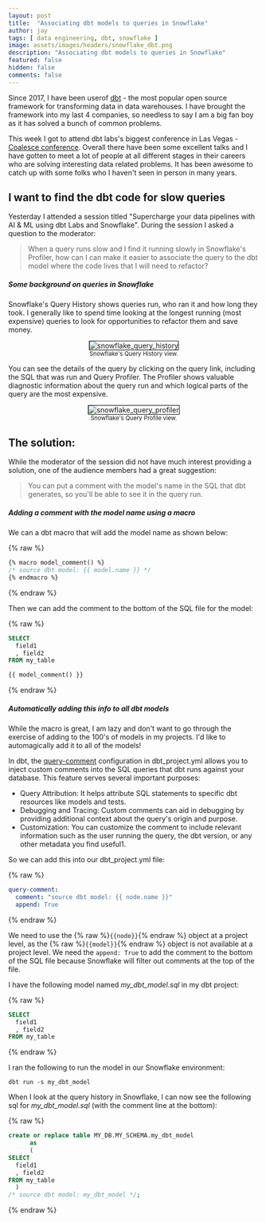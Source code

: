 ```yaml
---
layout: post
title:  "Associating dbt models to queries in Snowflake"
author: jay
tags: [ data engineering, dbt, snowflake ] 
image: assets/images/headers/snowflake_dbt.png
description: "Associating dbt models to queries in Snowflake"
featured: false
hidden: false
comments: false
---
```


<p>Since 2017, I have been userof  <a href="https://www.getdbt.com/" target="_blank">dbt</a> - the most popular open source framework for transforming data in data warehouses. I have brought the framework into my last 4 companies, so needless to say I am a big fan boy as it has solved a bunch of common problems.</p>

<p>This week I got to attend dbt labs's biggest conference in Las Vegas - <a href="https://coalesce.getdbt.com/" target="_blank">Coalesce conference</a>. Overall there have been some excellent talks and I have gotten to meet a lot of people at all different stages in their careers who are solving interesting data related problems. It has been awesome to catch up with some folks who I haven't seen in person in many years.</p>

<h2>I want to find the dbt code for slow queries</h2>

<p>Yesterday I attended a session titled "Supercharge your data pipelines with AI & ML using dbt Labs and Snowflake". During the session I asked a question to the moderator:</p>

> When a query runs slow and I find it running slowly in Snowflake's Profiler, how can I can make it easier to associate the query to the dbt model where the code lives that I will need to refactor?

<h5>Some background on queries in Snowflake</h5>

<p>Snowflake's Query History shows queries run, who ran it and how long they took. I generally like to spend time looking at the longest running (most expensive) queries to look for opportunities to refactor them and save money.</p>

<p style="text-align: center;"><img src="{{ site.baseurl }}/assets/images/snowflake_query_history.png" alt="snowflake_query_history"  style="border:1px solid #000000;" /><br/>
<small>Snowflake's Query History view.</small></p>

<p>You can see the details of the query by clicking on the query link, including the SQL that was run and Query Profiler. The Profiler shows valuable diagnostic information about the query run and which logical parts of the query are the most expensive.</p>

<p style="text-align: center;"><img src="{{ site.baseurl }}/assets/images/snowflake_query_profiler.png" alt="snowflake_query_profiler"  style="border:1px solid #000000;" /><br/>
<small>Snowflake's Query Profile view.</small></p>

<h2>The solution:</h2>

<p>While the moderator of the session did not have much interest providing a solution, one of the audience members had a great suggestion:</p>

> You can put a comment with the model's name in the SQL that dbt generates, so you'll be able to see it in the query run.

<h5>Adding a comment with the model name using a macro</h5>

<p>We can a dbt macro that will add the model name as shown below:</p>

{% raw %}
```sql
{% macro model_comment() %}
/* source dbt model: {{ model.name }} */
{% endmacro %}
```
{% endraw %}

<p>Then we can add the comment to the bottom of the SQL file for the model:</p>

{% raw %}
```sql
SELECT 
  field1
  , field2
FROM my_table

{{ model_comment() }}
```
{% endraw %}

<h5>Automatically adding this info to all dbt models</h5>

<p>While the macro is great, I am lazy and don't want to go through the exercise of adding to the 100's of models in my projects. I'd like to automagically add it to all of the models!</p>

<p>In dbt, the <a href="https://docs.getdbt.com/reference/project-configs/query-comment" target="_blank">query-comment</a> configuration in dbt_project.yml allows you to inject custom comments into the SQL queries that dbt runs against your database. This feature serves several important purposes:</p>
<ul>
<li>Query Attribution: It helps attribute SQL statements to specific dbt resources like models and tests.</li>
<li>Debugging and Tracing: Custom comments can aid in debugging by providing additional context about the query's origin and purpose.</li>
<li>Customization: You can customize the comment to include relevant information such as the user running the query, the dbt version, or any other metadata you find useful1.</li>
</ul>
<p>So we can add this into our dbt_project.yml file:</p>

{% raw %}
```yaml
query-comment: 
  comment: "source dbt model: {{ node.name }}"
  append: True
```
{% endraw %}

We need to use the {% raw %}`{{node}}`{% endraw %} object at a project level, as the {% raw %}`{{model}}`{% endraw %} object is not available at a project level. We need the `append: True` to add the comment to the bottom of the SQL file because Snowflake will filter out comments at the top of the file.


<p>I have the following model named <i>my_dbt_model.sql</i> in my dbt project:</p>

{% raw %}
```sql
SELECT 
  field1
  , field2
FROM my_table
```
{% endraw %}

<p>I ran the following to run the model in our Snowflake environment:</p>

```
dbt run -s my_dbt_model
```

<p>When I look at the query history in Snowflake, I can now see the following sql for <i>my_dbt_model.sql</i> (with the comment line at the bottom):</p>

{% raw %}
```sql
create or replace table MY_DB.MY_SCHEMA.my_dbt_model 
      as
      (
SELECT 
  field1
  , field2
FROM my_table
  )
/* source dbt model: my_dbt_model */;
```
{% endraw %}
